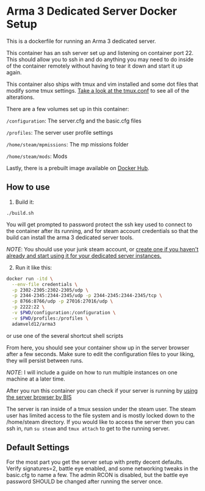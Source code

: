 # Arma 3 Dedicated Server Docker Setup

This is a dockerfile for running an Arma 3 dedicated server.

This container has an ssh server set up and listening on container port 22. This should allow you to ssh in and do anything you may need to do inside of the container remotely without having to tear it down and start it up again.

This container also ships with tmux and vim installed and some dot files that modify some tmux settings. [Take a look at the tmux.conf](https://github.com/adamveld12/laughing-hipster/blob/master/.tmux.conf) to see all of the alterations.


There are a few volumes set up in this container:

`/configuration`: The server.cfg and the basic.cfg files

`/profiles`: The server user profile settings

`/home/steam/mpmissions`: The mp missions folder

`/home/steam/mods`: Mods

Lastly, there is a prebuilt image available on [Docker Hub](https://registry.hub.docker.com/u/adamveld12/arma3/).

## How to use

1. Build it:

`./build.sh`

You will get prompted to password protect the ssh key used to connect to the container after its running, and for steam account credentials so that the build can install the arma 3 dedicated server tools.

*NOTE*: You should use your junk steam account, or [create one if you haven't already and start using it for your dedicated server instances.](https://developer.valvesoftware.com/wiki/SteamCMD#SteamCMD_Login)

2. Run it like this:

```sh
docker run -itd \
  --env-file credentials \
  -p 2302-2305:2302-2305/udp \
  -p 2344-2345:2344-2345/udp -p 2344-2345:2344-2345/tcp \
  -p 8766:8766/udp -p 27016:27016/udp \
  -p 2222:22 \
  -v $PWD/configuration:/configuration \
  -v $PWD/profiles:/profiles \
  adamveld12/arma3 
```

or use one of the several shortcut shell scripts

From here, you should see your container show up in the server browser after a few seconds. Make sure to edit the configuration files to your liking, they will persist between runs.

*NOTE*: I will include a guide on how to run multiple instances on one machine at a later time.

After you run this container you can check if your server is running by [using the server browser by BIS](http://master.bistudio.com/?page=1&count=10&game_id=6)

The server is ran inside of a tmux session under the steam user. The steam user has limited access to the file system and is mostly locked down to the /home/steam directory. If you would like to access the server then you can ssh in, run `su steam` and `tmux attach` to get to the running server.


## Default Settings

For the most part you get the server setup with pretty decent defaults. Verify signatures=2, battle eye enabled, and some networking tweaks in the basic.cfg to name a few. The admin RCON is disabled, but the battle eye password SHOULD be changed after running the server once. 
